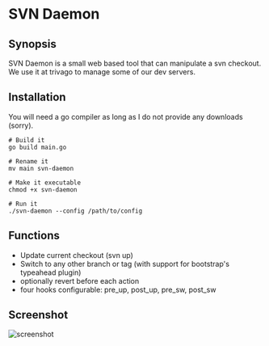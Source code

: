 # SVN Daemon

## Synopsis
SVN Daemon is a small web based tool that can manipulate a svn checkout. We use it at trivago to
manage some of our dev servers.

## Installation
You will need a go compiler as long as I do not provide any downloads (sorry).

```
# Build it
go build main.go

# Rename it
mv main svn-daemon

# Make it executable
chmod +x svn-daemon

# Run it
./svn-daemon --config /path/to/config
```
## Functions
* Update current checkout (svn up)
* Switch to any other branch or tag (with support for bootstrap's typeahead plugin)
* optionally revert before each action
* four hooks configurable: pre_up, post_up, pre_sw, post_sw

## Screenshot
![screenshot](https://dl.dropbox.com/u/230202/projects/svn-daemon/view1.png)
